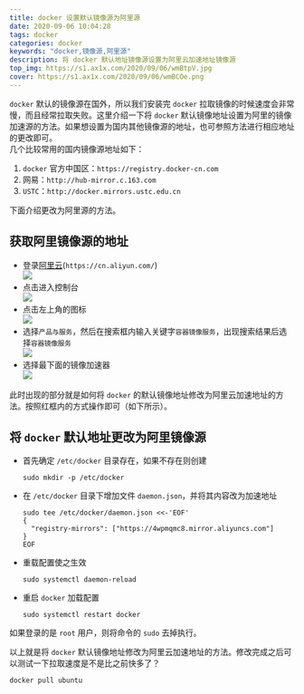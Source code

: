 ```yaml
---
title: docker 设置默认镜像源为阿里源
date: 2020-09-06 10:04:28
tags: docker
categories: docker
keywords: "docker,镜像源,阿里源"
description: 将 docker 默认地址镜像源设置为阿里云加速地址镜像源
top_img: https://s1.ax1x.com/2020/09/06/wmBtpV.jpg
cover: https://s1.ax1x.com/2020/09/06/wmBCOe.png
---
```


`docker` 默认的镜像源在国外，所以我们安装完 `docker` 拉取镜像的时候速度会非常慢，而且经常拉取失败。这里介绍一下将 `docker` 默认镜像地址设置为阿里的镜像加速源的方法。如果想设置为国内其他镜像源的地址，也可参照方法进行相应地址的更改即可。  
几个比较常用的国内镜像源地址如下：
1. `docker` 官方中国区：`https://registry.docker-cn.com`
2. 网易：`http://hub-mirror.c.163.com`
3. `USTC`：`http://docker.mirrors.ustc.edu.cn`

下面介绍更改为阿里源的方法。  
## 获取阿里镜像源的地址  
* 登录[阿里云](https://cn.aliyun.com/)(`https://cn.aliyun.com/`)  
  ![](https://s1.ax1x.com/2020/09/01/dxLLFI.jpg)  
* 点击进入控制台  
  ![](https://s1.ax1x.com/2020/09/01/dxLoOe.jpg)  
* 点击左上角的图标  
  ![](https://s1.ax1x.com/2020/09/01/dxLbTA.jpg)  
* 选择`产品与服务`，然后在搜索框内输入关键字`容器镜像服务`，出现搜索结果后选择`容器镜像服务`  
  ![](https://s1.ax1x.com/2020/09/01/dxLHwd.jpg)  
* 选择最下面的镜像加速器  
  ![](https://s1.ax1x.com/2020/09/01/dxL7eH.jpg)  

此时出现的部分就是如何将 `docker` 的默认镜像地址修改为阿里云加速地址的方法。按照红框内的方式操作即可（如下所示）。

## 将 `docker` 默认地址更改为阿里镜像源  

* 首先确定 `/etc/docker` 目录存在，如果不存在则创建
  ``` shell
  sudo mkdir -p /etc/docker
  ```      
* 在 `/etc/docker` 目录下增加文件 `daemon.json`，并将其内容改为加速地址  
  ``` shell
  sudo tee /etc/docker/daemon.json <<-'EOF'
  {
    "registry-mirrors": ["https://4wpmqmc8.mirror.aliyuncs.com"]
  }
  EOF
  ```  
* 重载配置使之生效  
  ``` shell
  sudo systemctl daemon-reload
  ```  
* 重启 `docker` 加载配置  
  ``` shell
  sudo systemctl restart docker
  ```  

如果登录的是 `root` 用户，则将命令的 `sudo` 去掉执行。

以上就是将 `docker` 默认镜像地址修改为阿里云加速地址的方法。修改完成之后可以测试一下拉取速度是不是比之前快多了？
``` shell
docker pull ubuntu
```
